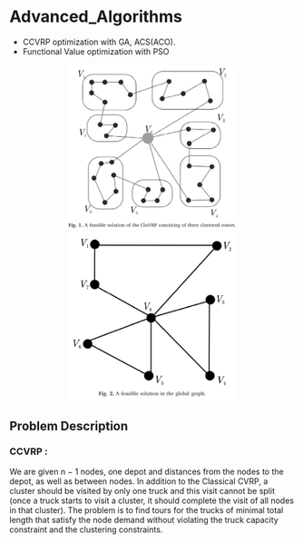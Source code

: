 # Advanced_Algorithms
- CCVRP optimization with GA, ACS(ACO).
- Functional Value optimization with PSO



<div align="center">
  <img src="./photo/fig2.PNG" width="300px">
  <img src="./photo/fig3.PNG" width="300px">
</div>


## Problem Description
### CCVRP :
We are given n − 1 nodes, one depot and distances from the nodes to the depot, as well as between nodes.
In addition to the Classical CVRP, a cluster should be visited by only one truck and this visit cannot be split (once a truck starts
to visit a cluster, it should complete the visit of all nodes in that cluster). The problem is
to find tours for the trucks of minimal total length that satisfy the node demand without
violating the truck capacity constraint and the clustering constraints.

